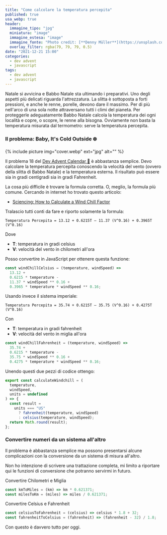 ```yaml
---
title: "Come calcolare la temperatura percepita"
published: true
usa_webp: true
header:
  immagine_tipo: "jpg"
  miniatura: "image"
  immagine_estesa: "image"
  immagine_fonte: "Photo credit: [**Denny Müller**](https://unsplash.com/@redaquamedia)"
  overlay_filter: rgba(79, 79, 79, 0.5)
date: "2021-12-21 15:00"
categories:
  - dev advent
  - javascript
tags:
  - dev advent
  - javascript
---
```


Natale si avvicina e Babbo Natale sta ultimando i preparativi. Uno degli aspetti più delicati riguarda l'attrezzatura. La slitta è sottoposta a forti pressioni, e anche le renne, porelle, devono dare il massimo. Per di più nell'arco di una sola notte attraversano tutti i climi del pianeta. Per proteggerle adeguatamente Babbo Natale calcola la temperatura dei ogni località e copre, o scopre, le renne alla bisogna. Ovviamente non basta la temperatura misurata dal termometro: serve la temperatura percepita.

### Il problema: Baby, It's Cold Outside ❄️

{% include picture img="cover.webp" ext="jpg" alt="" %}

Il problema 18 del [Dev Advent Calendar 🎅](https://github.com/devadvent/puzzle-18) è abbastanza semplice. Devo calcolare la temperatura percepita conoscendo la velocità del vento (ovvero della slitta di Babbo Natale) e la temperatura esterna. Il risultato può essere sia in gradi centigradi sia in gradi Fahrenheit.

La cosa più difficile è trovare la formula corretta. O, meglio, la formula più comune. Cercando in internet ho trovato questo articolo:

- [Sciencing: How to Calculate a Wind Chill Factor](https://sciencing.com/calculate-wind-chill-factor-5981683.html)

Tralascio tutti conti da fare e riporto solamente la formula:

```
Temperatura Percepita = 13.12 + 0.6215T – 11.37 (V^0.16) + 0.3965T (V^0.16)
```

Dove

- **T**: temperatura in gradi celsius
- **V**: velocità del vento in chilometri all'ora

Posso convertire in JavaScript per ottenere questa funzione:

```js
const windChillCelsius = (temperature, windSpeed) =>
  13.12 +
  0.6215 * temperature -
  11.37 * windSpeed ** 0.16 +
  0.3965 * temperature * windSpeed ** 0.16;
```

Usando invece il sistema imperiale:

```
Temperatura Percepita = 35.74 + 0.6215T – 35.75 (V^0.16) + 0.4275T (V^0.16)
```

Con

- **T**: temperatura in gradi fahrenheit
- **V**: velocità del vento in miglia all'ora

```js
const windChillFahrenheit = (temperature, windSpeed) =>
  35.74 +
  0.6215 * temperature -
  35.75 * windSpeed ** 0.16 +
  0.4275 * temperature * windSpeed ** 0.16;
```

Unendo questi due pezzi di codice ottengo:

```js
export const calculateWindchill = (
  temperature,
  windSpeed,
  units = undefined
) => {
  const result =
    units === "US"
      ? fahrenheit(temperature, windSpeed)
      : celsius(temperature, windSpeed);
  return Math.round(result);
};
```

### Convertire numeri da un sistema all'altro

Il problema è abbastanza semplice ma possono presentarsi alcune complicazioni con la conversione da un sistema di misura all'altro.

Non ho intenzione di scrivere una trattazione completa, mi limito a riportare qui le funzioni di conversione che potranno servirmi in futuro.

Convertire Chilometri e Miglia

```js
const kmToMiles = (km) => km * 0.621371;
const milesToKm = (miles) => miles / 0.621371;
```

Convertire Celsius e Fahrenheit

```js
const celsiusToFahrenheit = (celsius) => celsius * 1.8 + 32;
const fahrenheitToCelsius = (fahrenheit) => (fahrenheit - 32) / 1.8;
```

Con questo è davvero tutto per oggi.
